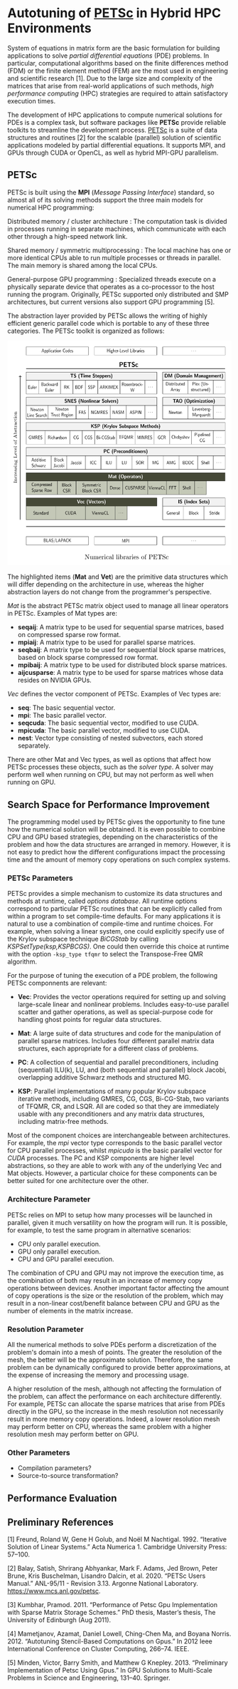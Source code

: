 # Autotuning of [PETSc](https://www.mcs.anl.gov/petsc/index.html) in Hybrid HPC Environments

System of equations in matrix form are the basic formulation for building applications to solve *partial differential equations* (PDE) problems. In particular, computational algorithms based on the finite differences method (FDM) or the finite element method (FEM) are the most used in engineering and scientific research [1]. Due to the large size and complexity of the matrices that arise from real-world applications of such methods, *high performance computing* (HPC) strategies are required to attain satisfactory execution times.

The development of HPC applications to compute numerical solutions for PDEs is a complex task, but software packages like **PETSc** provide reliable toolkits to streamline the development process. [PETSc](https://www.mcs.anl.gov/petsc/index.html) is a suite of data structures and routines [2] for the scalable (parallel) solution of scientific applications modeled by partial differential equations. It supports MPI, and GPUs through CUDA or OpenCL, as well as hybrid MPI-GPU parallelism.

## PETSc

PETSc is built using the **MPI** (*Message Passing Interface*) standard, so almost all of its solving methods support the three main models for numerical HPC programming:

Distributed memory / cluster architecture
:   The computation task is divided in processes running in separate machines, which communicate with each other through a high-speed network link.

Shared memory / symmetric multiprocessing
:   The local machine has one or more identical CPUs able to run multiple processes or threads in parallel. The main memory is shared among the local CPUs.

General-purpose GPU programming
:   Specialized threads execute on a physically separate device that operates as a co-processor to the host running the program. Originally, PETSc supported only distributed and SMP architectures, but current versions also support GPU programming [5].

The abstraction layer provided by PETSc allows the writing of highly efficient generic parallel code which is portable to any of these three categories. The PETSc toolkit is organized as follows:

![PETSc diagram](pictures/petsc-diagram.svg)

The highlighted items (**Mat** and **Vet**) are the primitive data structures which will differ depending on the architecture in use, whereas the higher abstraction layers do not change from the programmer's perspective.

*Mat* is the abstract PETSc matrix object used to manage all linear operators in PETSc. Examples of Mat types are:

- **seqaij**: A matrix type to be used for sequential sparse matrices, based on compressed sparse row format.
- **mpiaij**: A matrix type to be used for parallel sparse matrices.
- **seqbaij**: A matrix type to be used for sequential block sparse matrices, based on block sparse compressed row format.
- **mpibaij**: A matrix type to be used for distributed block sparse matrices.
- **aijcusparse**: A matrix type to be used for sparse matrices whose data resides on NVIDIA GPUs.

*Vec* defines the vector component of PETSc. Examples of Vec types are:

- **seq**: The basic sequential vector.
- **mpi**: The basic parallel vector.
- **seqcuda**: The basic sequential vector, modified to use CUDA.
- **mpicuda**: The basic parallel vector, modified to use CUDA.
- **nest**: Vector type consisting of nested subvectors, each stored separately.

There are other Mat and Vec types, as well as options that affect how PETSc processes these objects, such as the _solver type_. A solver may perform well when running on CPU, but may not perform as well when running on GPU.

## Search Space for Performance Improvement

The programming model used by PETSc gives the opportunity to fine tune how the numerical solution will be obtained. It is even possible to combine CPU and GPU based strategies, depending on the characteristics of the problem and how the data structures are arranged in memory. However, it is not easy to predict how the different configurations impact the processing time and the amount of memory copy operations on such complex systems.

### PETSc Parameters

PETSc provides a simple mechanism to customize its data structures and methods at runtime, called *options database*. All runtime options correspond to particular PETSc routines that can be explicitly called from within a program to set compile-time defaults. For many applications it is natural to use a combination of compile-time and runtime choices. For example, when solving a linear system, one could explicitly specify use of the Krylov subspace technique _BiCGStab_ by calling _KSPSetType(ksp,KSPBCGS)_. One could then override this choice at runtime with the option `-ksp_type tfqmr` to select the Transpose-Free QMR algorithm.

For the purpose of tuning the execution of a PDE problem, the following PETSc componnents are relevant:

- **Vec**: Provides the vector operations required for setting up and solving large-scale linear and nonlinear problems. Includes easy-to-use parallel scatter and gather operations, as well as special-purpose code for handling ghost points for regular data structures.

- **Mat**: A large suite of data structures and code for the manipulation of parallel sparse matrices. Includes four different parallel matrix data structures, each appropriate for a different class of problems.

- **PC**: A collection of sequential and parallel preconditioners, including (sequential) ILU(k), LU, and (both sequential and parallel) block Jacobi, overlapping additive Schwarz methods and structured MG.

- **KSP**: Parallel implementations of many popular Krylov subspace iterative methods, including GMRES, CG, CGS, Bi-CG-Stab, two variants of TFQMR, CR, and LSQR. All are coded so that they are immediately usable with any preconditioners and any matrix data structures, including matrix-free methods.

Most of the component choices are interchangeable between architectures. For example, the _mpi_ vector type corresponds to the basic parallel vector for CPU parallel processes, whilst _mpicuda_ is the basic parallel vector for _CUDA_ processes. The PC and KSP components are higher level abstractions, so they are able to work with any of the underlying Vec and Mat objects. However, a particular choice for these components can be better suited for one architecture over the other.

### Architecture Parameter

PETSc relies on MPI to setup how many processes will be launched in parallel, given it much versatility on how the program will run. It is possible, for example, to test the same program in alternative scenarios:

- CPU only parallel execution.
- GPU only parallel execution.
- CPU and GPU parallel execution.

The combination of CPU and GPU may not improve the execution time, as the combination of both may result in an increase of memory copy operations between devices. Another important factor affecting the amount of copy operations is the size or the resolution of the problem, which may result in a non-linear cost/benefit balance between CPU and GPU as the number of elements in the matrix increase.

### Resolution Parameter

All the numerical methods to solve PDEs perform a discretization of the problem's domain into a mesh of points. The greater the resolution of the mesh, the better will be the approximate solution. Therefore, the same problem can be dynamically configured to provide better approximations, at the expense of increasing the memory and processing usage.

A higher resolution of the mesh, although not affecting the formulation of the problem, can affect the performance on each architecture differently. For example, PETSc can allocate the sparse matrices that arise from PDEs directly in the GPU, so the increase in the mesh resolution not necessarily result in more memory copy operations. Indeed, a lower resolution mesh may perform better on CPU, whereas the same problem with a higher resolution mesh may perform better on GPU.

### Other Parameters

- Compilation parameters?
- Source-to-source transformation?

## Performance Evaluation

## Preliminary References

[1] Freund, Roland W, Gene H Golub, and Noël M Nachtigal. 1992. “Iterative Solution of Linear Systems.” Acta Numerica 1. Cambridge University Press: 57–100.

[2] Balay, Satish, Shrirang Abhyankar, Mark F. Adams, Jed Brown, Peter Brune, Kris Buschelman, Lisandro Dalcin, et al. 2020. “PETSc Users Manual.” ANL-95/11 - Revision 3.13. Argonne National Laboratory. https://www.mcs.anl.gov/petsc.

[3] Kumbhar, Pramod. 2011. “Performance of Petsc Gpu Implementation with Sparse Matrix Storage Schemes.” PhD thesis, Master’s thesis, The University of Edinburgh (Aug 2011).

[4] Mametjanov, Azamat, Daniel Lowell, Ching-Chen Ma, and Boyana Norris. 2012. “Autotuning Stencil-Based Computations on Gpus.” In 2012 Ieee International Conference on Cluster Computing, 266–74. IEEE.

[5] Minden, Victor, Barry Smith, and Matthew G Knepley. 2013. “Preliminary Implementation of Petsc Using Gpus.” In GPU Solutions to Multi-Scale Problems in Science and Engineering, 131–40. Springer.

